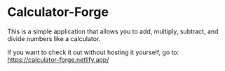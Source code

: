 # Calculator-Forge
This is a simple application that allows you to add, multiply, subtract, and divide numbers like a calculator.


If you want to check it out without hosting it yourself, go to: https://calculator-forge.netlify.app/
